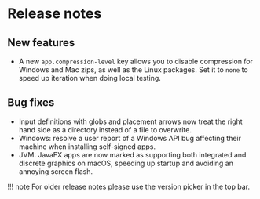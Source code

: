 # Release notes

## New features

* A new `app.compression-level` key allows you to disable compression for Windows and Mac zips, as well as the Linux packages. Set it to
  `none` to speed up iteration when doing local testing.

## Bug fixes

* Input definitions with globs and placement arrows now treat the right hand side as a directory instead of a file to overwrite.
* Windows: resolve a user report of a Windows API bug affecting their machine when installing self-signed apps. 
* JVM: JavaFX apps are now marked as supporting both integrated and discrete graphics on macOS, speeding up startup and avoiding an annoying screen flash.

!!! note 
    For older release notes please use the version picker in the top bar.
